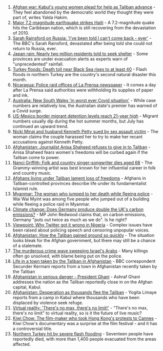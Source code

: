 1. [Afghan war: Kabul's young women plead for help as Taliban advance](https://www.bbc.co.uk/news/world-asia-58205062) - They feel abandoned by the democratic world they thought they were part of, writes Yalda Hakim.
2. [Major 7.2-magnitude earthquake strikes Haiti](https://www.bbc.co.uk/news/world-latin-america-58215631) - A 7.2-magnitude quake hits the Caribbean nation, which is still recovering from the devastation of 2010.
3. [Sarah Rainsford on Russia: 'I've been told I can't come back - ever'](https://www.bbc.co.uk/news/world-europe-58213845) - The BBC's Sarah Rainsford, devastated after being told she could not return to Russia, ever.
4. [Japan rain: Nearly two million residents told to seek shelter](https://www.bbc.co.uk/news/world-asia-58212803) - Some provinces are under evacuation alerts as experts warn of "unprecedented" rainfall.
5. [Turkey floods: Death toll near Black Sea rises to at least 40](https://www.bbc.co.uk/news/world-europe-58200296) - Flash floods in northern Turkey are the country's second natural disaster this month.
6. [Nicaragua: Police raid offices of La Prensa newspaper](https://www.bbc.co.uk/news/world-latin-america-58212024) - It comes a day after La Prensa said authorities were withholding its supplies of paper and ink.
7. [Australia: New South Wales 'in worst ever Covid situation'](https://www.bbc.co.uk/news/world-australia-58170440) - While case numbers are relatively low, the Australian state's premier has warned of a Covid surge.
8. [US-Mexico border migrant detention levels reach 21-year high](https://www.bbc.co.uk/news/world-us-canada-58207124) - Migrant numbers usually dip during the hot summer months, but July has continued an upward trend.
9. [Nicki Minaj and husband Kenneth Petty sued by sex assault victim](https://www.bbc.co.uk/news/world-us-canada-58209403) - The woman claims the couple harassed her to try to make her recant accusations against Kenneth Petty.
10. [Afghanistan: Journalist Anisa Shaheed refuses to give in to Taliban](https://www.bbc.co.uk/news/world-asia-58175088) - Anisa Shaheed fears women's freedoms will be curbed again if the Taliban come to power.
11. [Nanci Griffith: Folk and country singer-songwriter dies aged 68](https://www.bbc.co.uk/news/entertainment-arts-58212802) - The Grammy-winning artist was best known for her influential career in folk and country music.
12. [Afghans living under Taliban lament loss of freedoms](https://www.bbc.co.uk/news/world-asia-58191440) - Afghans in Taliban-controlled provinces describe life under its fundamentalist Islamist rule.
13. [Myanmar: The woman who jumped to her death while fleeing police](https://www.bbc.co.uk/news/world-asia-58196465) - Wai Wai Myint was among five people who jumped out of a building while fleeing a police raid in Myanmar.
14. [Climate change: Does Germany produce double the UK's carbon emissions?](https://www.bbc.co.uk/news/58148881) - MP John Redwood claims that, on carbon emissions, Germany "puts out twice as much as we do". Is he right?
15. [Viewpoint: Why Twitter got it wrong in Nigeria](https://www.bbc.co.uk/news/world-africa-58175708) - Complex issues have been raised about policing speech and censoring unpopular voices.
16. [Afghanistan: How the Taliban gained ground so quickly](https://www.bbc.co.uk/news/world-asia-58187410) - The situation looks bleak for the Afghan government, but there may still be a chance of a stalemate.
17. [The murderous crime wave sweeping Israel's Arabs](https://www.bbc.co.uk/news/world-middle-east-58183954) - Many killings often go unsolved, with blame being put on the police.
18. [Life in a town taken by the Taliban in Afghanistan](https://www.bbc.co.uk/news/world-asia-58194378) - BBC correspondent Secunder Kermani reports from a town in Afghanistan recently taken by the Taliban
19. [Afghanistan in serious danger - President Ghani](https://www.bbc.co.uk/news/world-asia-58213300) - Ashraf Ghani addresses the nation as the Taliban reportedly close in on the Afghan capital, Kabul.
20. [Afghanistan: Desperation as thousands flee the Taliban](https://www.bbc.co.uk/news/world-asia-58191043) - Yogita Limaye reports from a camp in Kabul where thousands who have been displaced by violence seek refuge.
21. [Virtual reality: 'There's no max, there's no limit!'](https://www.bbc.co.uk/news/entertainment-arts-58177685) - "There's no max, there's no limit" to virtual reality, so is it the future of live music?
22. [Kiwi Chow: The film-maker who took Hong Kong's protests to Cannes](https://www.bbc.co.uk/news/world-asia-58196411) - Kiwi Chow's documentary was a surprise at the film festival - and it has a controversial title.
23. [Northern Turkey hit by severe flash flooding](https://www.bbc.co.uk/news/world-58194460) - Seventeen people have reportedly died, with more than 1,400 people evacuated from the areas affected.
